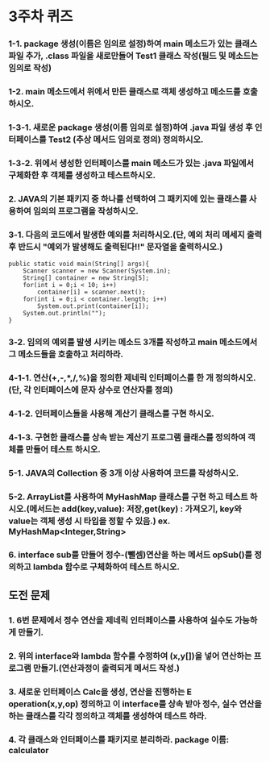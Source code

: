 # 3주차 퀴즈

### 1-1. package 생성(이름은 임의로 설정)하여 main 메소드가 있는 클래스 파일 추가, .class 파일을 새로만들어 Test1 클래스 작성(필드 및 메소드는 임의로 작성)
### 1-2. main 메소드에서 위에서 만든 클래스로 객체 생성하고 메소드를 호출하시오.
### 1-3-1. 새로운 package 생성(이름 임의로 설정)하여 .java 파일 생성 후 인터페이스를 Test2 (추상 메서드 임의로 정의) 정의하시오.
### 1-3-2. 위에서 생성한 인터페이스를 main 메소드가 있는 .java 파일에서 구체화한 후 객체를 생성하고 테스트하시오.
### 2. JAVA의 기본 패키지 중 하나를 선택하여 그 패키지에 있는 클래스를 사용하여 임의의 프로그램을 작성하시오.
### 3-1. 다음의 코드에서 발생한 예외를 처리하시오.(단, 예외 처리 메세지 출력 후 반드시 "예외가 발생해도 출력된다!!" 문자열을 출력하시오.)
<pre><code>public static void main(String[] args){
    Scanner scanner = new Scanner(System.in);
    String[] container = new String[5];
    for(int i = 0;i < 10; i++)
        container[i] = scanner.next();
    for(int i = 0;i < container.length; i++)
        System.out.print(container[i]);
    System.out.println("");
}</code></pre>
### 3-2. 임의의 예외를 발생 시키는 메소드 3개를 작성하고 main 메소드에서 그 메소드들을 호출하고 처리하라.
### 4-1-1. 연산(+,-,*,/,%)을 정의한 제네릭 인터페이스를 한 개 정의하시오.(단, 각 인터페이스에 문자 상수로 연산자를 정의)
### 4-1-2. 인터페이스들을 사용해 계산기 클래스를 구현 하시오.
### 4-1-3. 구현한 클래스를 상속 받는 계산기 프로그램 클래스를 정의하여 객체를 만들어 테스트 하시오.
### 5-1. JAVA의 Collection 중 3개 이상 사용하여 코드를 작성하시오.
### 5-2. ArrayList를 사용하여 MyHashMap 클래스를 구현 하고 테스트 하시오.(메서드는 add(key,value): 저장,get(key) : 가져오기, key와 value는 객체 생성 시 타입을 정할 수 있음.) ex. MyHashMap<Integer,String>
### 6. interface sub를 만들어 정수-(뺄셈)연산을 하는 메서드 opSub()를 정의하고 lambda 함수로 구체화하여 테스트 하시오.
## 도전 문제
### 1. 6번 문제에서 정수 연산을 제네릭 인터페이스를 사용하여 실수도 가능하게 만들기.
### 2. 위의 interface와 lambda 함수를 수정하여 (x,y[])을 넣어 연산하는 프로그램 만들기.(연산과정이 출력되게 메서드 작성.)
### 3. 새로운 인터페이스 Calc<E>을 생성, 연산을 진행하는 E operation(x,y,op) 정의하고 이 interface를 상속 받아 정수, 실수 연산을 하는 클래스를 각각 정의하고 객체를 생성하여 테스트 하라.
### 4. 각 클래스와 인터페이스를 패키지로 분리하라. package 이름: calculator
